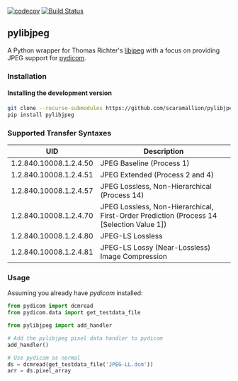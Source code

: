 [![codecov](https://codecov.io/gh/scaramallion/pylibjpeg/branch/master/graph/badge.svg)](https://codecov.io/gh/scaramallion/pylibjpeg)
[![Build Status](https://travis-ci.org/scaramallion/pylibjpeg.svg?branch=master)](https://travis-ci.org/scaramallion/pylibjpeg)

## pylibjpeg

A Python wrapper for Thomas Richter's
[libjpeg](https://github.com/thorfdbg/libjpeg) with a focus on providing JPEG
support for [pydicom](https://github.com/pydicom/pydicom).


### Installation
#### Installing the development version
```bash
git clone --recurse-submodules https://github.com/scaramallion/pylibjpeg
pip install pylibjpeg
```

### Supported Transfer Syntaxes

| UID | Description |
| --- | --- |
| 1.2.840.10008.1.2.4.50 | JPEG Baseline (Process 1) |
| 1.2.840.10008.1.2.4.51 | JPEG Extended (Process 2 and 4) |
| 1.2.840.10008.1.2.4.57 | JPEG Lossless, Non-Hierarchical (Process 14) |
| 1.2.840.10008.1.2.4.70 | JPEG Lossless, Non-Hierarchical, First-Order Prediction (Process 14 [Selection Value 1]) |
| 1.2.840.10008.1.2.4.80 | JPEG-LS Lossless |
| 1.2.840.10008.1.2.4.81 | JPEG-LS Lossy (Near-Lossless) Image Compression |

### Usage

Assuming you already have *pydicom* installed:

```python
from pydicom import dcmread
from pydicom.data import get_testdata_file

from pylibjpeg import add_handler

# Add the pylibjpeg pixel data handler to pydicom
add_handler()

# Use pydicom as normal
ds = dcmread(get_testdata_file('JPEG-LL.dcm'))
arr = ds.pixel_array
```
